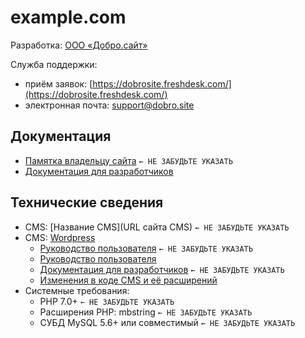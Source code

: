 # example.com

Разработка: [ООО «Добро.сайт»](http://добро.сайт/)

Служба поддержки:
- приём заявок: [https://dobrosite.freshdesk.com/](https://dobrosite.freshdesk.com/)
- электронная почта: [support@dobro.site](mailto:support@dobro.site)

## Документация

- [Памятка владельцу сайта]() `← НЕ ЗАБУДЬТЕ УКАЗАТЬ`
- [Документация для разработчиков](doc/index.md)

## Технические сведения

- CMS: [Название CMS](URL сайта CMS) `← НЕ ЗАБУДЬТЕ УКАЗАТЬ`
- CMS: [Wordpress](https://ru.wordpress.org/)
  - [Руководство пользователя](URL) `← НЕ ЗАБУДЬТЕ УКАЗАТЬ`
  - [Руководство пользователя](https://codex.wordpress.org/ru:Main_Page)
  - [Документация для разработчиков](URL) `← НЕ ЗАБУДЬТЕ УКАЗАТЬ`
  - [Изменения в коде CMS и её расширений](develop/patch/README.md)
- Системные требования:
  - PHP 7.0+ `← НЕ ЗАБУДЬТЕ УКАЗАТЬ`
  - Расширения PHP: mbstring `← НЕ ЗАБУДЬТЕ УКАЗАТЬ`
  - СУБД MySQL 5.6+ или совместимый `← НЕ ЗАБУДЬТЕ УКАЗАТЬ`
